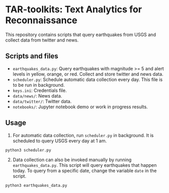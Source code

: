 # TAR-toolkits: Text Analytics for Reconnaissance

This repository contains scripts that query earthquakes from USGS and collect data from twitter and news.

## Scripts and files
- `earthquakes_data.py`: Query earthquakes with magnitude >= 5 and alert levels in yellow, orange, or red. Collect and store twitter and news data.
- `scheduler.py`: Schedule automatic data collection every day. This file is to be run in background.
- `keys.ini`: Credentials file.
- `data/news/`: News data.
- `data/twitter/`: Twitter data.
- `notebooks/`: Jupyter notebook demo or work in progress results.

## Usage
1. For automatic data collection, run `scheduler.py` in background. It is scheduled to query USGS every day at 1 am.
```
python3 scheduler.py
```

2. Data collection can also be invoked manually by running `earthquakes_data.py`. This script will query earthquakes that happen today. To query from a specific date, change the variable `date` in the script.
```
python3 earthquakes_data.py
```
